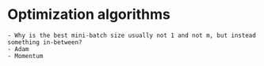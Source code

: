 # Optimization algorithms
    - Why is the best mini-batch size usually not 1 and not m, but instead something in-between?
    - Adam
    - Momentum